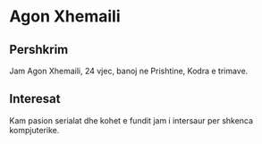 # Agon Xhemaili

## Pershkrim
Jam Agon Xhemaili, 24 vjec, banoj ne Prishtine, Kodra e trimave.

## Interesat
Kam pasion serialat dhe kohet e fundit jam i intersaur per shkenca kompjuterike.